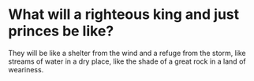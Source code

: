 # What will a righteous king and just princes be like?

They will be like a shelter from the wind and a refuge from the storm, like streams of water in a dry place, like the shade of a great rock in a land of weariness.
